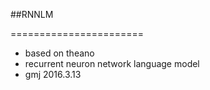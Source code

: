 ##RNNLM

=======================
* based on theano
* recurrent neuron network language model
* gmj 2016.3.13


